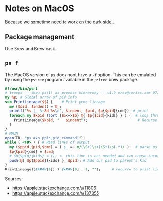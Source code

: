 Notes on MacOS
==============

Because we sometime need to work on the dark side...

## Package management

Use Brew and Brew cask.

## `ps f`

The MacOS version of `ps` does noot have a `-f` option. This can be emulated by using the `pstree` program  available in the `pstree` brew package.

```perl
#!/usr/bin/perl
# treeps -- show ps(1) as process hierarchy -- v1.0 erco@seriss.com 07/08/14
my %p; # Global array of pid info
sub PrintLineage($$) {    # Print proc lineage
  my ($pid, $indent) = @_;
  printf("%s |_ %-8d %s\n", $indent, $pid, $p{$pid}{cmd}); # print
  foreach my $kpid (sort {$a<=>$b} @{ $p{$pid}{kids} } ) {  # loop thru kids
    PrintLineage($kpid, "   $indent");                       # Recurse into kids
  }
}
# MAIN
open(FD, "ps axo ppid,pid,command|");
while ( <FD> ) { # Read lines of output
  my ($ppid,$pid,$cmd) = ( $_ =~ m/(\S+)\s+(\S+)\s(.*)/ );  # parse ps(1) lines
  $p{$pid}{cmd} = $cmd;
  # $p{$pid}{kids} = (); <- this line is not needed and can cause incorrect output
  push(@{ $p{$ppid}{kids} }, $pid); # Add our pid to parent's kid
}
PrintLineage(($ARGV[0]) ? $ARGV[0] : 1, "");     # recurse to print lineage starting with specified PID or PID 1.
```

Sources:
* https://apple.stackexchange.com/a/11806
* https://apple.stackexchange.com/a/137355
